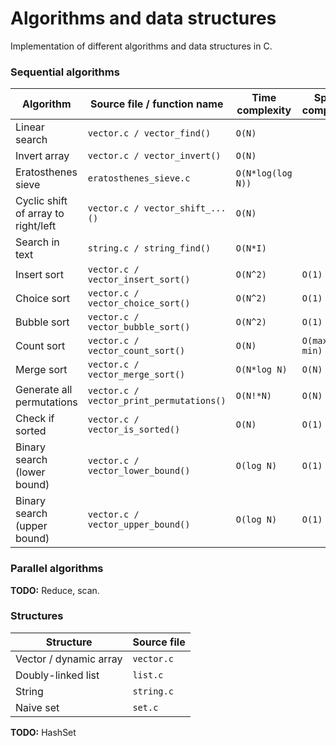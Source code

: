 # Algorithms and data structures

Implementation of different algorithms and data structures in C.

### Sequential algorithms

| Algorithm | Source file / function name | Time complexity | Space complexity |
| --------- | --------------------------- | --------------- | ---------------- |
| Linear search                         | `vector.c / vector_find()`                | ``O(N)``              | |
| Invert array                          | `vector.c / vector_invert()`              | ``O(N)``              | |
| Eratosthenes sieve                    | `eratosthenes_sieve.c`                    | ``O(N*log(log N))``   | |
| Cyclic shift of array to right/left   | `vector.c / vector_shift_...()`           | ``O(N)``              | |
| Search in text                        | `string.c / string_find()`                | ``O(N*I)``            | |
| Insert sort                           | `vector.c / vector_insert_sort()`         | ``O(N^2)``            | ``O(1)``          |
| Choice sort                           | `vector.c / vector_choice_sort()`         | ``O(N^2)``            | ``O(1)``          |
| Bubble sort                           | `vector.c / vector_bubble_sort()`         | ``O(N^2)``            | ``O(1)``          |
| Count sort                            | `vector.c / vector_count_sort()`          | ``O(N)``              | ``O(max - min)``  |
| Merge sort                            | `vector.c / vector_merge_sort()`          | ``O(N*log N)``        | ``O(N)``          |
| Generate all permutations             | `vector.c / vector_print_permutations()`  | ``O(N!*N)``           | ``O(N)``          |
| Check if sorted                       | `vector.c / vector_is_sorted()`           | ``O(N)``              | ``O(1)``          |
| Binary search (lower bound)           | `vector.c / vector_lower_bound()`         | ``O(log N)``          | ``O(1)``          |
| Binary search (upper bound)           | `vector.c / vector_upper_bound()`         | ``O(log N)``          | ``O(1)``          |

### Parallel algorithms

**TODO:** Reduce, scan.

### Structures

| Structure | Source file |
| --------- | ----------- |
| Vector / dynamic array    | `vector.c` |
| Doubly-linked list        | `list.c`   |
| String                    | `string.c` |
| Naive set                 | `set.c`    |

**TODO:** HashSet
